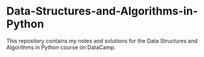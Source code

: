 # Data-Structures-and-Algorithms-in-Python
This repository contains my notes and solutions for the Data Structures and Algorithms in Python course on DataCamp.

